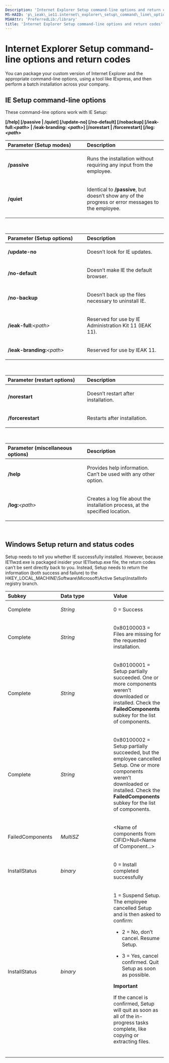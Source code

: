 ```yaml
---
Description: 'Internet Explorer Setup command-line options and return codes'
MS-HAID: 'p\_ieak\_ie11.internet\_explorer\_setup\_command\_line\_options\_and\_return\_codes'
MSHAttr: 'PreferredLib:/library'
title: 'Internet Explorer Setup command-line options and return codes'
---
```


# Internet Explorer Setup command-line options and return codes


You can package your custom version of Internet Explorer and the appropriate command-line options, using a tool like IExpress, and then perform a batch installation across your company.

## IE Setup command-line options


These command-line options work with IE Setup:

**\[/help\] \[/passive | /quiet\] \[/update-no\] \[/no-default\] \[/nobackup\] \[/ieak-full:*&lt;path&gt;* | /ieak-branding: *&lt;path&gt;*\] \[/norestart | /forcerestart\] \[/log: *&lt;path&gt;***

<table>
<colgroup>
<col width="50%" />
<col width="50%" />
</colgroup>
<thead>
<tr class="header">
<th align="left">Parameter (Setup modes)</th>
<th align="left">Description</th>
</tr>
</thead>
<tbody>
<tr class="odd">
<td align="left"><p><strong>/passive</strong></p></td>
<td align="left"><p>Runs the installation without requiring any input from the employee.</p></td>
</tr>
<tr class="even">
<td align="left"><p><strong>/quiet</strong></p></td>
<td align="left"><p>Identical to <strong>/passive</strong>, but doesn’t show any of the progress or error messages to the employee.</p></td>
</tr>
</tbody>
</table>

 

<table>
<colgroup>
<col width="50%" />
<col width="50%" />
</colgroup>
<thead>
<tr class="header">
<th align="left">Parameter (Setup options)</th>
<th align="left">Description</th>
</tr>
</thead>
<tbody>
<tr class="odd">
<td align="left"><p><strong>/update-no</strong></p></td>
<td align="left"><p>Doesn’t look for IE updates.</p></td>
</tr>
<tr class="even">
<td align="left"><p><strong>/no-default</strong></p></td>
<td align="left"><p>Doesn’t make IE the default browser.</p></td>
</tr>
<tr class="odd">
<td align="left"><p><strong>/no-backup</strong></p></td>
<td align="left"><p>Doesn’t back up the files necessary to uninstall IE.</p></td>
</tr>
<tr class="even">
<td align="left"><p><strong>/ieak-full:</strong><em>&lt;path&gt;</em></p></td>
<td align="left"><p>Reserved for use by IE Administration Kit 11 (IEAK 11).</p></td>
</tr>
<tr class="odd">
<td align="left"><p><strong>/ieak-branding:</strong><em>&lt;path&gt;</em></p></td>
<td align="left"><p>Reserved for use by IEAK 11.</p></td>
</tr>
</tbody>
</table>

 

<table>
<colgroup>
<col width="50%" />
<col width="50%" />
</colgroup>
<thead>
<tr class="header">
<th align="left">Parameter (restart options)</th>
<th align="left">Description</th>
</tr>
</thead>
<tbody>
<tr class="odd">
<td align="left"><p><strong>/norestart</strong></p></td>
<td align="left"><p>Doesn’t restart after installation.</p></td>
</tr>
<tr class="even">
<td align="left"><p><strong>/forcerestart</strong></p></td>
<td align="left"><p>Restarts after installation.</p></td>
</tr>
</tbody>
</table>

 

<table>
<colgroup>
<col width="50%" />
<col width="50%" />
</colgroup>
<thead>
<tr class="header">
<th align="left">Parameter (miscellaneous options)</th>
<th align="left">Description</th>
</tr>
</thead>
<tbody>
<tr class="odd">
<td align="left"><p><strong>/help</strong></p></td>
<td align="left"><p>Provides help information. Can’t be used with any other option.</p></td>
</tr>
<tr class="even">
<td align="left"><p><strong>/log:</strong><em>&lt;path&gt;</em></p></td>
<td align="left"><p>Creates a log file about the installation process, at the specified location.</p></td>
</tr>
</tbody>
</table>

 

## Windows Setup return and status codes


Setup needs to tell you whether IE successfully installed. However, because IE11wzd.exe is packaged insider your IE11setup.exe file, the return codes can’t be sent directly back to you. Instead, Setup needs to return the information (both success and failure) to the HKEY\_LOCAL\_MACHINE\\Software\\Microsoft\\Active Setup\\InstallInfo registry branch.

<table>
<colgroup>
<col width="33%" />
<col width="33%" />
<col width="33%" />
</colgroup>
<thead>
<tr class="header">
<th align="left">Subkey</th>
<th align="left">Data type</th>
<th align="left">Value</th>
</tr>
</thead>
<tbody>
<tr class="odd">
<td align="left"><p>Complete</p></td>
<td align="left"><p><em>String</em></p></td>
<td align="left"><p>0 = Success</p></td>
</tr>
<tr class="even">
<td align="left"><p>Complete</p></td>
<td align="left"><p><em>String</em></p></td>
<td align="left"><p>0x80100003 = Files are missing for the requested installation.</p></td>
</tr>
<tr class="odd">
<td align="left"><p>Complete</p></td>
<td align="left"><p><em>String</em></p></td>
<td align="left"><p>0x80100001 = Setup partially succeeded. One or more components weren’t downloaded or installed. Check the <strong>FailedComponents</strong> subkey for the list of components.</p></td>
</tr>
<tr class="even">
<td align="left"><p>Complete</p></td>
<td align="left"><p><em>String</em></p></td>
<td align="left"><p>0x80100002 = Setup partially succeeded, but the employee cancelled Setup. One or more components weren’t downloaded or installed. Check the <strong>FailedComponents</strong> subkey for the list of components.</p></td>
</tr>
<tr class="odd">
<td align="left"><p>FailedComponents</p></td>
<td align="left"><p><em>MultiSZ</em></p></td>
<td align="left"><p>&lt;Name of components from CIFID&gt;Null&lt;Name of Component...&gt;</p></td>
</tr>
<tr class="even">
<td align="left"><p>InstallStatus</p></td>
<td align="left"><p><em>binary</em></p></td>
<td align="left"><p>0 = Install completed successfully</p></td>
</tr>
<tr class="odd">
<td align="left"><p>InstallStatus</p></td>
<td align="left"><p><em>binary</em></p></td>
<td align="left"><p>1 = Suspend Setup. The employee cancelled Setup and is then asked to confirm:</p>
<ul>
<li><p>2 = No, don’t cancel. Resume Setup.</p></li>
<li><p>3 = Yes, cancel confirmed. Quit Setup as soon as possible.</p></li>
</ul>
<div class="alert">
<strong>Important</strong>  
<p>If the cancel is confirmed, Setup will quit as soon as all of the in-progress tasks complete, like copying or extracting files.</p>
</div>
<div>
 
</div></td>
</tr>
</tbody>
</table>

 

 

 



